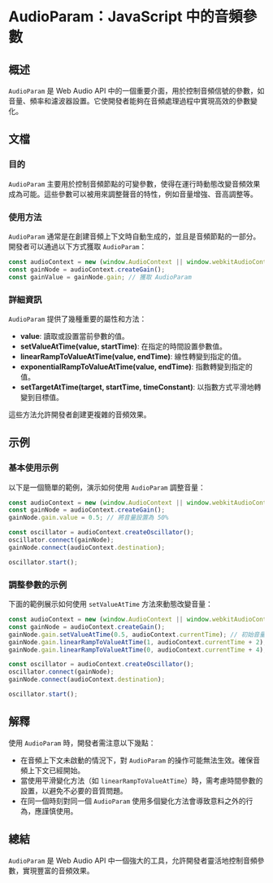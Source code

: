 <!--
Meta Description: # AudioParam：JavaScript 中的音頻參數 ## 概述 `AudioParam` 是 Web Audio API 中的一個重要介面，用於控制音頻信號的參數，如音量、頻率和濾波器設置。它使開發者能夠在音頻處理過程中實現高效的參數變化。 ## 文檔 ### 目的 `AudioParam...
Meta Keywords: audiocontext, audioparam, gainnode, const, window
-->

# AudioParam：JavaScript 中的音頻參數

## 概述
`AudioParam` 是 Web Audio API 中的一個重要介面，用於控制音頻信號的參數，如音量、頻率和濾波器設置。它使開發者能夠在音頻處理過程中實現高效的參數變化。

## 文檔
### 目的
`AudioParam` 主要用於控制音頻節點的可變參數，使得在運行時動態改變音頻效果成為可能。這些參數可以被用來調整聲音的特性，例如音量增強、音高調整等。

### 使用方法
`AudioParam` 通常是在創建音頻上下文時自動生成的，並且是音頻節點的一部分。開發者可以通過以下方式獲取 `AudioParam`：

```javascript
const audioContext = new (window.AudioContext || window.webkitAudioContext)();
const gainNode = audioContext.createGain();
const gainValue = gainNode.gain; // 獲取 AudioParam
```

### 詳細資訊
`AudioParam` 提供了幾種重要的屬性和方法：
- **value**: 讀取或設置當前參數的值。
- **setValueAtTime(value, startTime)**: 在指定的時間設置參數值。
- **linearRampToValueAtTime(value, endTime)**: 線性轉變到指定的值。
- **exponentialRampToValueAtTime(value, endTime)**: 指數轉變到指定的值。
- **setTargetAtTime(target, startTime, timeConstant)**: 以指數方式平滑地轉變到目標值。

這些方法允許開發者創建更複雜的音頻效果。

## 示例
### 基本使用示例
以下是一個簡單的範例，演示如何使用 `AudioParam` 調整音量：

```javascript
const audioContext = new (window.AudioContext || window.webkitAudioContext)();
const gainNode = audioContext.createGain();
gainNode.gain.value = 0.5; // 將音量設置為 50%

const oscillator = audioContext.createOscillator();
oscillator.connect(gainNode);
gainNode.connect(audioContext.destination);

oscillator.start();
```

### 調整參數的示例
下面的範例展示如何使用 `setValueAtTime` 方法來動態改變音量：

```javascript
const audioContext = new (window.AudioContext || window.webkitAudioContext)();
const gainNode = audioContext.createGain();
gainNode.gain.setValueAtTime(0.5, audioContext.currentTime); // 初始音量 50%
gainNode.gain.linearRampToValueAtTime(1, audioContext.currentTime + 2); // 2秒內增至 100%
gainNode.gain.linearRampToValueAtTime(0, audioContext.currentTime + 4); // 再2秒降低至 0%

const oscillator = audioContext.createOscillator();
oscillator.connect(gainNode);
gainNode.connect(audioContext.destination);

oscillator.start();
```

## 解釋
使用 `AudioParam` 時，開發者需注意以下幾點：
- 在音頻上下文未啟動的情況下，對 `AudioParam` 的操作可能無法生效。確保音頻上下文已經開始。
- 當使用平滑變化方法（如 `linearRampToValueAtTime`）時，需考慮時間參數的設置，以避免不必要的音質問題。
- 在同一個時刻對同一個 `AudioParam` 使用多個變化方法會導致意料之外的行為，應謹慎使用。

## 總結
`AudioParam` 是 Web Audio API 中一個強大的工具，允許開發者靈活地控制音頻參數，實現豐富的音頻效果。